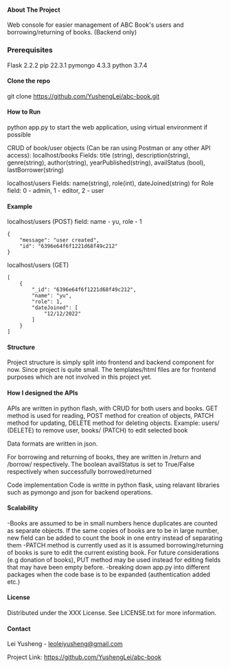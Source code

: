 #### About The Project

Web console for easier management of ABC Book's users and borrowing/returning of books.
(Backend only)

### Prerequisites
Flask              2.2.2
pip                22.3.1
pymongo            4.3.3
python             3.7.4

#### Clone the repo
git clone https://github.com/YushengLei/abc-book.git

#### How to Run
python app.py to start the web application, using virtual environment if possible

CRUD of book/user objects (Can be ran using Postman or any other API access):
localhost/books
Fields: title (string), description(string), genre(string), author(string), yearPublished(string), availStatus (bool), lastBorrower(string)

localhost/users
Fields: name(string), role(int), dateJoined(string)
for Role field: 0 - admin, 1 - editor, 2 - user

#### Example
localhost/users (POST)
field: name - yu, role - 1
```
{
    "message": "user created",
    "id": "6396e64f6f1221d68f49c212"
}
```
localhost/users (GET)
```
[
    {
        "_id": "6396e64f6f1221d68f49c212",
        "name": "yu",
        "role": 1,
        "dateJoined": [
            "12/12/2022"
        ]
    }
]
```
#### Structure
Project structure is simply split into frontend and backend component for now. Since project is quite small. The templates/html files are for frontend purposes which are not involved in this project yet.

#### How I designed the APIs
APIs are written in python flash, with CRUD for both users and books. GET method is used for reading, POST method for creation of objects, PATCH method for updating, DELETE method for deleting objects.
Example: users/<idx> (DELETE) to remove user, books/<idx> (PATCH) to edit selected book

Data formats are written in json.

For borrowing and returning of books, they are written in /return<idx> and /borrow/<idx>  respectively. The boolean availStatus is set to True/False respectively when successfully borrowed/returned

Code implementation
Code is writte in python flask, using relavant libraries such as pymongo and json for backend operations.

#### Scalability

-Books are assumed to be in small numbers hence duplicates are counted as separate objects. If the same copies of books are to be in large number, new field can be added to count the book in one entry instead of separating them
-PATCH method is currently used as it is assumed borrowing/returning of books is sure to edit the current existing book. For future considerations (e.g donation of books), PUT method may be used instead for editing fields that may have been empty before.
-breaking down app.py into different packages when the code base is to be expanded (authentication added etc.)

#### License
Distributed under the XXX License. See LICENSE.txt for more information.

#### Contact
Lei Yusheng - leoleiyusheng@gmail.com

Project Link: https://github.com/YushengLei/abc-book
